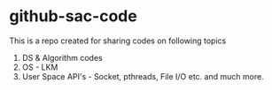 # github-sac-code

This is a repo created for sharing codes on following topics 

1. DS & Algorithm codes
2. OS - LKM
3. User Space API's - Socket, pthreads, File I/O etc.
   and much more.

